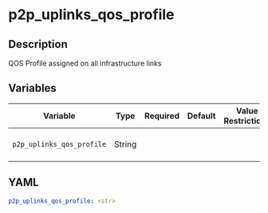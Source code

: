 # p2p_uplinks_qos_profile

## Description

QOS Profile assigned on all infrastructure links

## Variables

| Variable | Type | Required | Default | Value Restrictions | Description |
| -------- | ---- | -------- | ------- | ------------------ | ----------- |
| <code>p2p_uplinks_qos_profile</code>| String |  |  |  | P2P Uplinks QoS Profile |

## YAML

```yaml
p2p_uplinks_qos_profile: <str>
```